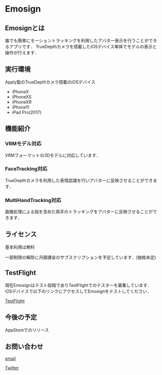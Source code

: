 # Emosign

## Emosignとは
誰でも簡単にモーショントラッキングを利用したアバター表示を行うことができるアプリです．
TrueDepthカメラを搭載したiOSデバイス単体でモデルの表示と操作が行えます．


## 実行環境
Apply製のTrueDepthカメラ搭載のiOSデバイス
- iPhoneX
- iPhoneXS
- iPhoneXR
- iPhone11
- iPad Pro(2017)


## 機能紹介
### VRMモデル対応
VRMフォーマットの3Dモデルに対応しています．

### FaceTracking対応
TrueDepthカメラを利用した表情認識を行いアバターに反映させることができます．

### MultiHandTracking対応
画像処理による指を含めた両手のトラッキングをアバターに反映させることができます．


## ライセンス
基本利用は無料

一部制限の解除に月額課金のサブスクリプションを予定しています．(価格未定)

## TestFlight
現在Emosignはテスト段階でありTestFlightでのテスターを募集しています．
iOSデバイスで以下のリンクにアクセスしてEmosignをテストしてください．

[TestFlight]()


## 今後の予定
AppStoreでのリリース


## お問い合わせ
[email](ueyama0105+emosign@gmail.com)

[Twitter](https://twitter.com/akihiro01051)
